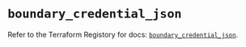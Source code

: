 # `boundary_credential_json`

Refer to the Terraform Registory for docs: [`boundary_credential_json`](https://registry.terraform.io/providers/hashicorp/boundary/1.1.8/docs/resources/credential_json).
